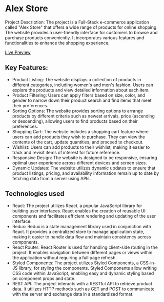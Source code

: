 # Alex Store

Project Description:
The project is a Full-Stack e-commerce application called "Alex Store" that offers a wide range of products for online shopping. The website provides a user-friendly interface for customers to browse and purchase products conveniently. It incorporates various features and functionalities to enhance the shopping experience.

<a href="https://alexeivorobev.github.io/alex-store/">Live Preview</a>

## Key Features:
 - Product Listing: The website displays a collection of products in different categories, including women's and men's fashion. Users can explore the products and view detailed information about each item.
- Product Filtering: Users can apply filters based on size, color, and gender to narrow down their product search and find items that meet their preferences.
- Sorting Options: The website provides sorting options to arrange products by different criteria such as newest arrivals, price (ascending or descending), allowing users to find products based on their preferences.
- Shopping Cart: The website includes a shopping cart feature where users can add products they wish to purchase. They can view the contents of the cart, update quantities, and proceed to checkout.
- Wishlist: Users can add products to their wishlist, making it easier to track and revisit items of interest for future reference.
- Responsive Design: The website is designed to be responsive, ensuring optimal user experience across different devices and screen sizes.
- Dynamic Updates: The website utilizes dynamic updates to ensure that product listings, pricing, and availability information remain up to date by fetching data from a server using APIs.

## Technologies used
- React: The project utilizes React, a popular JavaScript library for building user interfaces. React enables the creation of reusable UI components and facilitates efficient rendering and updating of the user interface.
- Redux: Redux is a state management library used in conjunction with React. It provides a centralized store to manage application state, making it easier to handle data flow and maintain consistency across components.
- React Router: React Router is used for handling client-side routing in the project. It enables navigation between different pages or views within the application without requiring a full page refresh.
- Styled Components: The project utilizes Styled Components, a CSS-in-JS library, for styling the components. Styled Components allow writing CSS code within JavaScript, enabling easy and dynamic styling based on component props and state.
- REST API: The project interacts with a RESTful API to retrieve product data. It utilizes HTTP methods such as GET and POST to communicate with the server and exchange data in a standardized format.
